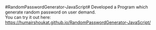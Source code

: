 #RandomPasswordGenerator-JavaScript#
Developed a Program which generate random password on user demand. <br>
You can try it out here: https://humairshoukat.github.io/RandomPasswordGenerator-JavaScript/
